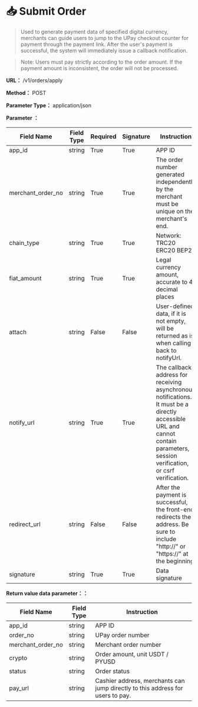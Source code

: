 # 📥 Submit Order

> Used to generate payment data of specified digital currency, merchants can guide users to jump to the UPay checkout counter for payment through the payment link. After the user's payment is successful, the system will immediately issue a callback notification. 

> Note: Users must pay strictly according to the order amount. If the payment amount is inconsistent, the order will not be processed.

**URL：** /v1/orders/apply

**Method：** POST

**Parameter Type：** application/json

**Parameter ：**

| Field Name        | Field Type | Required | Signature | Instruction |
| --------------- | -------- | -------- | -------- | ----------------------------------------------------------------------------------- |
| app_id           | string   | True       | True       | APP ID                                                                              |
| merchant_order_no | string   | True       | True       | The order number generated independently by the merchant must be unique on the merchant's end.                                        |
| chain_type       | string   | True       | True       | Network: TRC20 ERC20  BEP20                                      |
| fiat_amount      | string   | True       | True       | Legal currency amount, accurate to 4 decimal places                                                      |
| attach          | string   | False       | False       | User-defined data, if it is not empty, will be returned as is when calling back to notifyUrl.                                |
| notify_url       | string   | True       | True       | The callback address for receiving asynchronous notifications. It must be a directly accessible URL and cannot contain parameters, session verification, or csrf verification. |
| redirect_url     | string   | False       | False       | After the payment is successful, the front-end redirects the address. Be sure to include "http://" or "https://" at the beginning                       |
| signature       | string   | True       | True       | Data signature                                                                            |

**Return value data parameter：：**

| Field Name        | Field Type | Instruction                                         |
| --------------- | -------- | -------------------------------------------- |
| app_id           | string   | APP ID                                       |
| order_no         | string   | UPay order number                                  |
| merchant_order_no | string   | Merchant order number                                   |
| crypto          | string   | Order amount, unit USDT / PYUSD                  |
| status          | string   | Order status                                     |
| pay_url          | string   | Cashier address, merchants can jump directly to this address for users to pay. |
